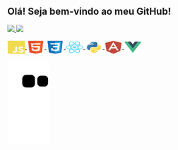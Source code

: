 ## Olá! Seja bem-vindo ao meu GitHub!
 <div>
  <a href="https://github.com/Luukzy">
  <img height="150em" src="https://github-readme-stats.vercel.app/api?username=Luukzy&show_icons=true&theme=radical"/>
  <img height="150em" src="https://github-readme-stats.vercel.app/api/top-langs/?username=Luukzy&layout=compact&langs_count=7&theme=radical"/>
</div>
<div style="display: inline_block"><br>
  <img align="center" alt="Rafa-Js" height="30" width="40" src="https://raw.githubusercontent.com/devicons/devicon/master/icons/javascript/javascript-plain.svg">
  <img align="center" alt="Rafa-HTML" height="30" width="40" src="https://raw.githubusercontent.com/devicons/devicon/master/icons/html5/html5-original.svg">
  <img align="center" alt="Rafa-CSS" height="30" width="40" src="https://raw.githubusercontent.com/devicons/devicon/master/icons/css3/css3-original.svg">
  <img align="center" alt="Rafa-React" height="30" width="40" src="https://raw.githubusercontent.com/devicons/devicon/master/icons/react/react-original.svg">
 <img align="center" alt="Rafa-Python" height="30" width="40" src="https://raw.githubusercontent.com/devicons/devicon/master/icons/python/python-original.svg">
 <img align="center" alt="Rafa-Ts" height="30" width="40" src="https://github.com/devicons/devicon/blob/master/icons/angularjs/angularjs-plain.svg">
  <img align="center" alt="Rafa-React" height="30" width="40" src="https://github.com/devicons/devicon/blob/master/icons/vuejs/vuejs-original.svg">
 
 ![Snake animation](https://github.com/Luukzy/Luukzy/blob/output/github-contribution-grid-snake.svg)
  
</div>

